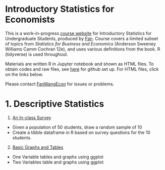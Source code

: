 
# Introductory Statistics for Economists

This is a work-in-progress [course website](https://fanwangecon.github.io/Stat4Econ/) for Introductory Statistics for Undergraduate Students, produced by [Fan](https://fanwangecon.github.io/). Course covers a limited subset of topics from *Statistics for Business and Economics* (Anderson Sweeney Williams Camm Cochran 12e), and uses various definitions from the book. R (tidyverse) is used throughout.

Materials are written R in Jupyter notebook and shown as HTML files. To obtain codes and raw files, see [here](docs/gitsetup.md) for github set up. For HTML files, click on the links below.

Please contact [FanWangEcon](https://fanwangecon.github.io/) for issues or problems.

# 1. Descriptive Statistics

1. [An In-class Survey](survey/classsurvey.html)
  - Given a population of 50 students, draw a random sample of 10
  - Create a tibble dataframe in R based on survey questions for the 10 students.
2. [Basic Graphs and Tables](descriptive/BasicGraphsandTables.html)
  - One Variable tables and graphs using ggplot
  - Two Variables table and graphs using ggplot
